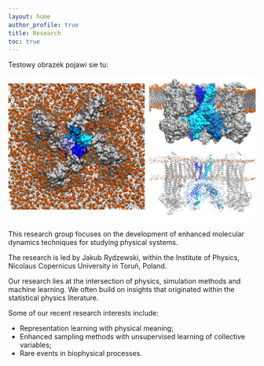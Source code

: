 ```yaml
---
layout: home
author_profile: true
title: Research
toc: true
---
```


Testowy obrazek pojawi sie tu: 



![Test figure](/assets/images/Webpage_1.png)

This research group focuses on the development of enhanced molecular dynamics 
techniques for studying physical systems. 

The research is led by Jakub Rydzewski, within the Institute of Physics, 
Nicolaus Copernicus University in Toruń, Poland.

Our research lies at the intersection of physics, simulation methods and machine 
learning. We often build on insights that originated within the statistical
physics literature.

Some of our recent research interests include:
* Representation learning with physical meaning;
* Enhanced sampling methods with unsupervised learning of collective variables;
* Rare events in biophysical processes.
